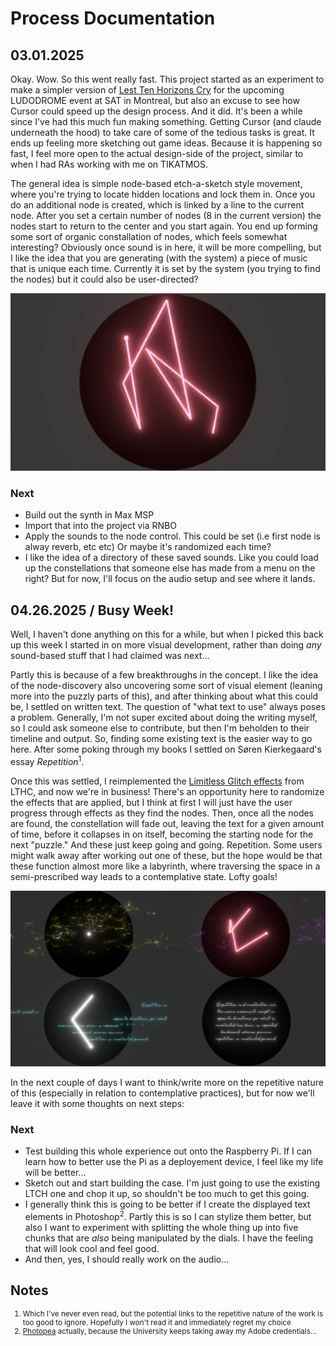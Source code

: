# Process Documentation

## 03.01.2025

Okay. Wow. So this went really fast. This project started as an experiment to make a simpler version of [Lest Ten Horizons Cry](http://www.mouseandthebillionaire.com/lthc) for the upcoming LUDODROME event at SAT in Montreal, but also an excuse to see how Cursor could speed up the design process. And it did. It's been a while since I've had this much fun making something. Getting Cursor (and claude underneath the hood) to take care of some of the tedious tasks is great. It ends up feeling more sketching out game ideas. Because it is happening so fast, I feel more open to the actual design-side of the project, similar to when I had RAs working with me on TIKATMOS.

The general idea is simple node-based etch-a-sketch style movement, where you're trying to locate hidden locations and lock them in. Once you do an additional node is created, which is linked by a line to the current node. After you set a certain number of nodes (8 in the current version) the nodes start to return to the center and you start again. You end up forming some sort of organic constallation of nodes, which feels somewhat interesting? Obviously once sound is in here, it will be more compelling, but I like the idea that you are generating (with the system) a piece of music that is unique each time. Currently it is set by the system (you trying to find the nodes) but it could also be user-directed?

![First Version](../Media/version1.png)

### Next
- Build out the synth in Max MSP
- Import that into the project via RNBO
- Apply the sounds to the node control. This could be set (i.e first node is alway reverb, etc etc) Or maybe it's randomized each time?
- I like the idea of a directory of these saved sounds. Like you could load up the constellations that someone else has made from a menu on the right? But for now, I'll focus on the audio setup and see where it lands.

## 04.26.2025 / Busy Week!

Well, I haven't done anything on this for a while, but when I picked this back up this week I started in on more visual development, rather than doing _any_ sound-based stuff that I had claimed was next...

Partly this is because of a few breakthroughs in the concept. I like the idea of the node-discovery also uncovering some sort of visual element (leaning more into the puzzly parts of this), and after thinking about what this could be, I settled on written text. The question of "what text to use" always poses a problem. Generally, I'm not super excited about doing the writing myself, so I could ask someone else to contribute, but then I'm beholden to their timeline and output. So, finding some existing text is the easier way to go here. After some poking through my books I settled on Søren Kierkegaard's essay _Repetition_<sup>1</sup>.

Once this was settled, I reimplemented the [Limitless Glitch effects](https://assetstore.unity.com/packages/vfx/shaders/fullscreen-camera-effects/limitless-glitch-effects-148376?srsltid=AfmBOor-sppCFB5z007HNQx33WPLM5vBqByanMQqWdjI12ZStOuWoeTy) from LTHC, and now we're in business! There's an opportunity here to randomize the effects that are applied, but I think at first I will just have the user progress through effects as they find the nodes. Then, once all the nodes are found, the constellation will fade out, leaving the text for a given amount of time, before it collapses in on itself, becoming the starting node for the next "puzzle." And these just keep going and going. Repetition. Some users might walk away after working out one of these, but the hope would be that these function almost more like a labyrinth, where traversing the space in a semi-prescribed way leads to a contemplative state. Lofty goals!

![Second Version](../Media/version2.jpg)

In the next couple of days I want to think/write more on the repetitive nature of this (especially in relation to contemplative practices), but for now we'll leave it with some thoughts on next steps:

### Next
- Test building this whole experience out onto the Raspberry Pi. If I can learn how to better use the Pi as a deployement device, I feel like my life will be better...
- Sketch out and start building the case. I'm just going to use the existing LTCH one and chop it up, so shouldn't be too much to get this going.
- I generally think this is going to be better if I create the displayed text elements in Photoshop<sup>2</sup>. Partly this is so I can stylize them better, but also I want to experiment with splitting the whole thing up into five chunks that are _also_ being manipulated by the dials. I have the feeling that will look cool and feel good.
- And then, yes, I should really work on the audio...
  

## Notes

<sub>

1. Which I've never even read, but the potential links to the repetitive nature of the work is too good to ignore. Hopefully I won't read it and immediately regret my choice
2. [Photopea](https://www.photopea.com) actually, because the University keeps taking away my Adobe credentials...

</sub>













